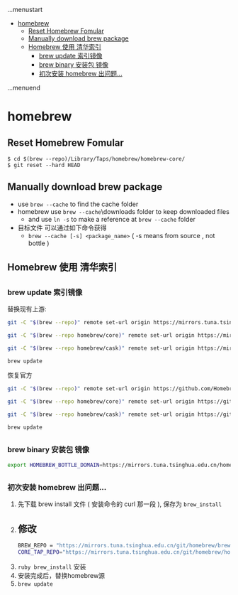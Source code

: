 ...menustart

- [homebrew](#c922a641cc5dc03a497e540996d12198)
    - [Reset Homebrew Fomular](#a655cf4302df90e17053b41af734deb9)
    - [Manually download brew package](#31cfdc0a967e58b7447b2e9b456d0f2f)
    - [Homebrew 使用 清华索引](#387e3f4aa69662696cce11325cecc502)
        - [brew update 索引镜像](#2b4d5ebf708a8726acef8ace48915e9f)
        - [brew binary 安装包  镜像](#eacd77990df567221ae4eec63f170ef4)
        - [初次安装 homebrew 出问题...](#ecd6d4ba468480e8557dcc476348dc6b)

...menuend


<h2 id="c922a641cc5dc03a497e540996d12198"></h2>


# homebrew

<h2 id="a655cf4302df90e17053b41af734deb9"></h2>


## Reset Homebrew Fomular

```
$ cd $(brew --repo)/Library/Taps/homebrew/homebrew-core/
$ git reset --hard HEAD
```


<h2 id="31cfdc0a967e58b7447b2e9b456d0f2f"></h2>


## Manually download brew package 

 - use `brew --cache` to find the cache folder 
 - homebrew use `brew --cache`\downloads folder to keep downloaded files
    - and use `ln -s` to make a reference at `brew --cache` folder 
 - 目标文件 可以通过如下命令获得
    - `brew --cache [-s] <package_name>`  ( -s means from source , not bottle )

<h2 id="387e3f4aa69662696cce11325cecc502"></h2>


## Homebrew 使用 清华索引

<h2 id="2b4d5ebf708a8726acef8ace48915e9f"></h2>


### brew update 索引镜像

替换现有上游:

```bash
git -C "$(brew --repo)" remote set-url origin https://mirrors.tuna.tsinghua.edu.cn/git/homebrew/brew.git

git -C "$(brew --repo homebrew/core)" remote set-url origin https://mirrors.tuna.tsinghua.edu.cn/git/homebrew/homebrew-core.git

git -C "$(brew --repo homebrew/cask)" remote set-url origin https://mirrors.tuna.tsinghua.edu.cn/git/homebrew/homebrew-cask.git

brew update
```

恢复官方

```bash
git -C "$(brew --repo)" remote set-url origin https://github.com/Homebrew/brew.git

git -C "$(brew --repo homebrew/core)" remote set-url origin https://github.com/Homebrew/homebrew-core.git

git -C "$(brew --repo homebrew/cask)" remote set-url origin https://github.com/Homebrew/homebrew-cask.git

brew update
```

<h2 id="eacd77990df567221ae4eec63f170ef4"></h2>


### brew binary 安装包  镜像

```bash
export HOMEBREW_BOTTLE_DOMAIN=https://mirrors.tuna.tsinghua.edu.cn/homebrew-bottles
```


<h2 id="ecd6d4ba468480e8557dcc476348dc6b"></h2>


### 初次安装 homebrew 出问题...

1. 先下载 brew install 文件 ( 安装命令的 curl 那一段 ), 保存为 `brew_install`
2. 修改
    - 
    ```bash
    BREW_REPO = "https://mirrors.tuna.tsinghua.edu.cn/git/homebrew/brew.git".freeze
    CORE_TAP_REPO="https://mirrors.tuna.tsinghua.edu.cn/git/homebrew/homebrew-core.git".freeze
    ```
3. `ruby brew_install` 安装
4. 安装完成后，替换homebrew源
5. `brew update`


